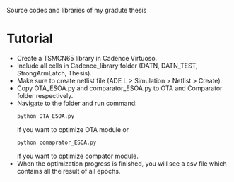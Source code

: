 Source codes and libraries of my gradute thesis

# Tutorial

* Create a TSMCN65 library in Cadence Virtuoso.
* Include all cells in Cadence_library folder (DATN, DATN_TEST, StrongArmLatch, Thesis).
* Make sure to create netlist file (ADE L > Simulation > Netlist > Create).
* Copy OTA_ESOA.py and comparator_ESOA.py to OTA and Comparator folder respectively.
* Navigate to the folder and run command: 
    ``` bash
    python OTA_ESOA.py
    ```
    if you want to optimize OTA module or 
    ``` bash
    python comaprator_ESOA.py
    ```      
    if you want to optimize compator module.
* When the optimization progress is finished, you will see a csv file which contains all the result of all epochs.
